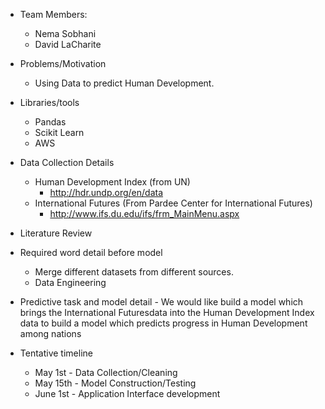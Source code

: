 - Team Members:
    - Nema Sobhani
    - David LaCharite

- Problems/Motivation
    - Using Data to predict Human Development.

- Libraries/tools
    - Pandas
    - Scikit Learn
    - AWS

- Data Collection Details
    - Human Development Index (from UN)
        - http://hdr.undp.org/en/data
    - International Futures (From Pardee Center for International Futures)
        - http://www.ifs.du.edu/ifs/frm_MainMenu.aspx

- Literature Review

- Required word detail before model
    - Merge different datasets from different sources.
    - Data Engineering

- Predictive task and model detail
        - We would like build a model which brings the International Futuresdata into the Human Development Index data to build a model which predicts progress in Human Development among nations

- Tentative timeline
     - May 1st - Data Collection/Cleaning
     - May 15th - Model Construction/Testing
     - June 1st - Application Interface development



